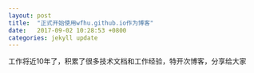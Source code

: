 ```yaml
---
layout: post
title:  "正式开始使用wfhu.github.io作为博客"
date:   2017-09-02 10:28:53 +0800
categories: jekyll update
---
```

工作将近10年了，积累了很多技术文档和工作经验，特开次博客，分享给大家

